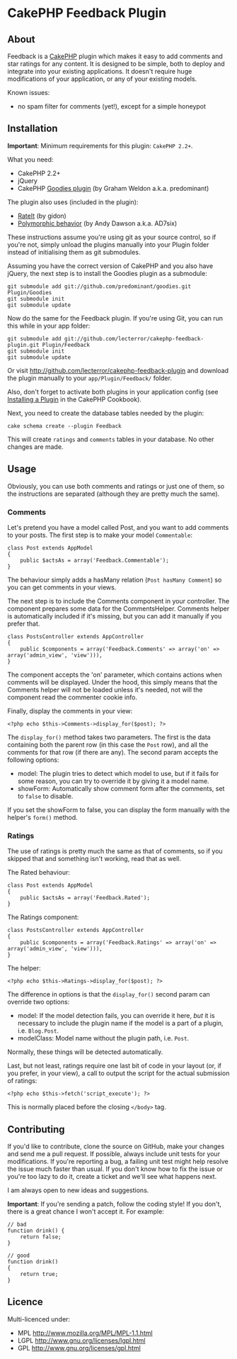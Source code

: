 # CakePHP Feedback Plugin #

## About ##

Feedback is a [CakePHP][] plugin which makes it easy to add comments and star ratings
for any content. It is designed to be simple, both to deploy and integrate into your
existing applications. It doesn't require huge modifications of your application, or
any of your existing models.

Known issues:

- no spam filter for comments (yet!), except for a simple honeypot

## Installation ##

**Important**: Minimum requirements for this plugin: `CakePHP 2.2+`.

What you need:

- CakePHP 2.2+
- jQuery
- CakePHP [Goodies plugin][] (by Graham Weldon a.k.a. predominant)

The plugin also uses (included in the plugin):

- [RateIt][] (by gidon)
- [Polymorphic behavior][] (by Andy Dawson a.k.a. AD7six)

These instructions assume you're using git as your source control, so if you're not,
simply unload the plugins manually into your Plugin folder instead of initialising
them as git submodules.

Assuming you have the correct version of CakePHP and you also have jQuery, the next
step is to install the Goodies plugin as a submodule:

	git submodule add git://github.com/predominant/goodies.git Plugin/Goodies
	git submodule init
	git submodule update

Now do the same for the Feedback plugin. If you're using Git, you can run this
while in your app folder:

	git submodule add git://github.com/lecterror/cakephp-feedback-plugin.git Plugin/Feedback
	git submodule init
	git submodule update

Or visit <http://github.com/lecterror/cakephp-feedback-plugin> and download the
plugin manually to your `app/Plugin/Feedback/` folder.

Also, don't forget to activate both plugins in your application config (see [Installing a Plugin][]
in the CakePHP Cookbook).

Next, you need to create the database tables needed by the plugin:

	cake schema create --plugin Feedback

This will create `ratings` and `comments` tables in your database. No other changes are made.

## Usage ##

Obviously, you can use both comments and ratings or just one of them, so the instructions are separated
(although they are pretty much the same).

### Comments ###

Let's pretend you have a model called Post, and you want to add comments to your posts. The first step
is to make your model `Commentable`:

	class Post extends AppModel
	{
		public $actsAs = array('Feedback.Commentable');
	}

The behaviour simply adds a hasMany relation (`Post hasMany Comment`) so you can get comments in
your views.

The next step is to include the Comments component in your controller. The component prepares some data
for the CommentsHelper. Comments helper is automatically included if it's missing, but you can add it
manually if you prefer that.

	class PostsController extends AppController
	{
		public $components = array('Feedback.Comments' => array('on' => array('admin_view', 'view'))),
	}

The component accepts the 'on' parameter, which contains actions when comments will be displayed.
Under the hood, this simply means that the Comments helper will not be loaded unless it's needed,
not will the component read the commenter cookie info.

Finally, display the comments in your view:

	<?php echo $this->Comments->display_for($post); ?>

The `display_for()` method takes two parameters. The first is the data containing both the parent row
(in this case the `Post` row), and all the comments for that row (if there are any). The second param
accepts the following options:

- model: The plugin tries to detect which model to use, but if it fails for some reason, you can try
to override it by giving it a model name.
- showForm: Automatically show comment form after the comments, set to `false` to disable.

If you set the showForm to false, you can display the form manually with the helper's `form()` method.

### Ratings ###

The use of ratings is pretty much the same as that of comments, so if you skipped that and something
isn't working, read that as well.

The Rated behaviour:

	class Post extends AppModel
	{
		public $actsAs = array('Feedback.Rated');
	}

The Ratings component:

	class PostsController extends AppController
	{
		public $components = array('Feedback.Ratings' => array('on' => array('admin_view', 'view'))),
	}	

The helper:

	<?php echo $this->Ratings->display_for($post); ?>

The difference in options is that the `display_for()` second param can override two options:

- model: If the model detection fails, you can override it here, _but_ it is necessary to include
the plugin name if the model is a part of a plugin, i.e. `Blog.Post`.
- modelClass: Model name without the plugin path, i.e. `Post`.

Normally, these things will be detected automatically.

Last, but not least, ratings require one last bit of code in your layout (or, if you prefer,
in your view), a call to output the script for the actual submission of ratings:

	<?php echo $this->fetch('script_execute'); ?>

This is normally placed before the closing `</body>` tag.

## Contributing ##

If you'd like to contribute, clone the source on GitHub, make your changes and send me a pull request.
If possible, always include unit tests for your modifications. If you're reporting a bug, a failing
unit test might help resolve the issue much faster than usual. If you don't know how to fix the issue
or you're too lazy to do it, create a ticket and we'll see what happens next.

I am always open to new ideas and suggestions.

**Important**: If you're sending a patch, follow the coding style! If you don't, there is a great
chance I won't accept it. For example:

	// bad
	function drink() {
		return false;
	}

	// good
	function drink()
	{
		return true;
	}

## Licence ##

Multi-licenced under:

* MPL <http://www.mozilla.org/MPL/MPL-1.1.html>
* LGPL <http://www.gnu.org/licenses/lgpl.html>
* GPL <http://www.gnu.org/licenses/gpl.html>

[CakePHP]: http://cakephp.org/
[Goodies plugin]: https://github.com/predominant/goodies
[RateIt]: http://rateit.codeplex.com/
[Polymorphic behavior]: http://bakery.cakephp.org/articles/AD7six/2008/03/13/polymorphic-behavior
[Naive Bayes Classifier]: http://en.wikipedia.org/wiki/Naive_Bayes_classifier
[Installing a plugin]: http://book.cakephp.org/2.0/en/plugins.html#installing-a-plugin
